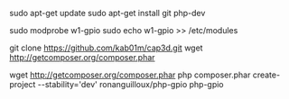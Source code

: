 sudo apt-get update
sudo apt-get install git php-dev

sudo modprobe w1-gpio
sudo echo w1-gpio >> /etc/modules

git clone https://github.com/kab01m/cap3d.git
wget http://getcomposer.org/composer.phar

wget http://getcomposer.org/composer.phar
php composer.phar create-project --stability='dev' ronanguilloux/php-gpio php-gpio


